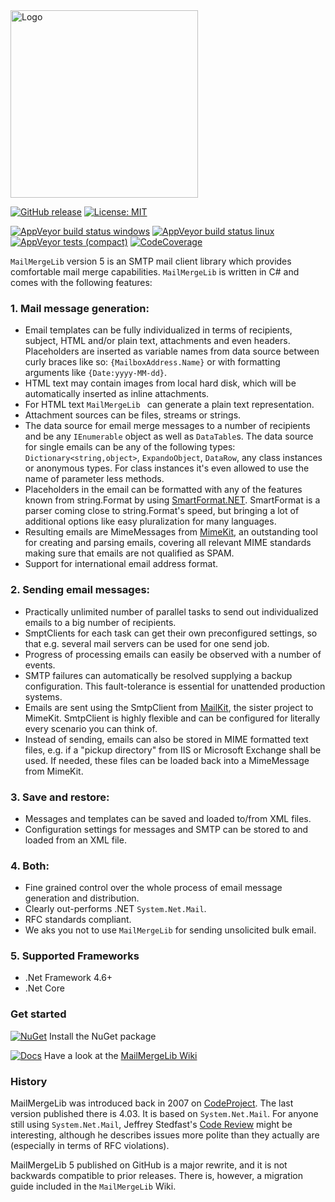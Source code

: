 <img src="https://raw.githubusercontent.com/axuno/MailMergeLib/main/MailMergeLlib.png" width="300" alt="Logo">

[![GitHub release](https://img.shields.io/github/release/axuno/mailmergelib.svg)](https://github.com/axuno/MailMergeLib/releases/latest)
[![License: MIT](https://img.shields.io/badge/License-MIT-brightgreen.svg)](https://github.com/axuno/MailMergeLib/blob/main/License.txt)

[![AppVeyor build status windows](https://img.shields.io/appveyor/job/build/axuno/MailMergeLib/windows/main?label=windows%20build)](https://ci.appveyor.com/project/axuno/mailmergelib/branch/main)
[![AppVeyor build status linux](https://img.shields.io/appveyor/job/build/axuno/MailMergeLib/linux/main?label=linux%20build)](https://ci.appveyor.com/project/axuno/mailmergelib/branch/main)
[![AppVeyor tests (compact)](https://img.shields.io/appveyor/tests/axuno/mailmergelib?compact_message)](https://ci.appveyor.com/project/axuno/mailmergelib/branch/main)
[![CodeCoverage](https://codecov.io/gh/axuno/MailMergeLib/branch/main/graph/badge.svg)](https://codecov.io/gh/axuno/MailMergeLib/tree/a9ecf7e4bdf708cf0bc1f393136faa7c0de7875c/MailMergeLib)

```MailMergeLib``` version 5 is an SMTP mail client library which provides comfortable mail merge capabilities. ```MailMergeLib``` is written in C# and comes with the following features:

### 1. Mail message generation:
* Email templates can be fully individualized in terms of recipients, subject, HTML and/or plain text, attachments and even headers. Placeholders are inserted as variable names from data source between curly braces like so: ```{MailboxAddress.Name}``` or with formatting arguments like ```{Date:yyyy-MM-dd}```.
* HTML text may contain images from local hard disk, which will be automatically inserted as inline attachments.
* For HTML text  ```MailMergeLib ``` can generate a plain text representation.
* Attachment sources can be files, streams or strings.
* The data source for email merge messages to a number of recipients and be any ```IEnumerable``` object as well as ```DataTable```s. The data source for single emails can be any of the following types: ```Dictionary<string,object>```, ```ExpandoObject```, ```DataRow```, any class instances or anonymous types. For class instances it's even allowed to use the name of parameter less methods.
* Placeholders in the email can be formatted with any of the features known from string.Format by using [SmartFormat.NET](https://github.com/scottrippey/SmartFormat.NET/wiki). SmartFormat is a parser coming close to string.Format's speed, but bringing a lot of additional options like easy pluralization for many languages.
* Resulting emails are MimeMessages from [MimeKit](https://github.com/jstedfast/MimeKit), an outstanding tool for creating and parsing emails, covering all relevant MIME standards making sure that emails are not qualified as SPAM.
* Support for international email address format.

### 2. Sending email messages:
* Practically unlimited number of parallel tasks to send out individualized emails to a big number of recipients.
* SmptClients for each task can get their own preconfigured settings, so that e.g. several mail servers can be used for one send job.
* Progress of processing emails can easily be observed with a number of events.
* SMTP failures can automatically be resolved supplying a backup configuration. This fault-tolerance is essential for unattended production systems.
* Emails are sent using the SmtpClient from [MailKit](https://github.com/jstedfast/MailKit), the sister project to MimeKit. SmtpClient is highly flexible and can be configured for literally every scenario you can think of.
* Instead of sending, emails can also be stored in MIME formatted text files, e.g. if a "pickup directory" from IIS or Microsoft Exchange shall be used. If needed, these files can be loaded back into a MimeMessage from MimeKit.

### 3. Save and restore:
* Messages and templates can be saved and loaded to/from XML files.
* Configuration settings for messages and SMTP can be stored to and loaded from an XML file.

### 4. Both:
* Fine grained control over the whole process of email message generation and distribution.
* Clearly out-performs .NET ```System.Net.Mail```.
* RFC standards compliant.
* We aks you not to use ```MailMergeLib``` for sending unsolicited bulk email.

### 5. Supported Frameworks
* .Net Framework 4.6+
* .Net Core

### Get started
[![NuGet](https://img.shields.io/nuget/v/MailMergeLib.svg)](https://www.nuget.org/packages/MailMergeLib/) Install the NuGet package

[![Docs](https://img.shields.io/badge/docs-up%20to%20date-brightgreen.svg)](https://github.com/axuno/MailMergeLib/wiki)
Have a look at the [MailMergeLib Wiki](https://github.com/axuno/MailMergeLib/wiki)

### History
MailMergeLib was introduced back in 2007 on [CodeProject](http://www.codeproject.com/Articles/19546/MailMergeLib-A-NET-Mail-Client-Library). The last version published there is 4.03. It is based on ```System.Net.Mail```. For anyone still using ```System.Net.Mail```, Jeffrey Stedfast's [Code Review](http://jeffreystedfast.blogspot.de/2015/03/code-review-microsofts-systemnetmail.html) might be interesting, although he describes issues more polite than they actually are (especially in terms of RFC violations).

MailMergeLib 5 published on GitHub is a major rewrite, and it is not backwards compatible to prior releases. There is, however, a migration guide included in the ```MailMergeLib``` Wiki. 

